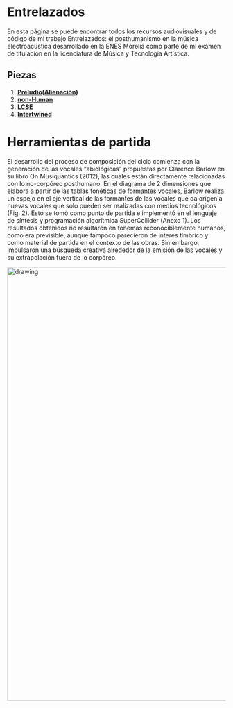 



# Entrelazados

En esta página se puede encontrar todos los recursos audiovisuales y de código de mi trabajo Entrelazados: el posthumanismo en la música electroacústica desarrollado en la ENES Morelia como parte de mi exámen de titulación en la licenciatura de Música y Tecnología Artística.


## Piezas

1. [**Preludio(Alienación)**](pages/preludio.md)
3. [**non-Human**](pages/non-Human.md)
4. [**LCSE**](pages/LCSE.md)
5. [**Intertwined**](pages/intertwined.md)

# Herramientas de partida

El desarrollo del proceso de composición del ciclo comienza con la generación de las vocales “abiológicas” propuestas por Clarence Barlow en su libro On Musiquantics (2012), las cuales están directamente relacionadas con lo no-corpóreo posthumano. En el diagrama de 2 dimensiones que elabora a partir de las tablas fonéticas de formantes vocales, Barlow realiza un espejo en el eje vertical de las formantes  de las vocales que da origen a nuevas vocales que solo pueden ser realizadas con medios tecnológicos (Fig. 2). Esto se tomó como punto de partida e implementó en el lenguaje de síntesis y programación algorítmica SuperCollider (Anexo 1). Los resultados obtenidos no resultaron en fonemas reconociblemente humanos, como era previsible, aunque tampoco parecieron de interés tímbrico y como material de partida en el contexto de las obras. Sin embargo, impulsaron una búsqueda creativa alrededor de la emisión de las vocales y su extrapolación fuera de lo corpóreo.   

<img src="../assets/Figura2 Herramientas de partida .png" alt="drawing" width="1000">
